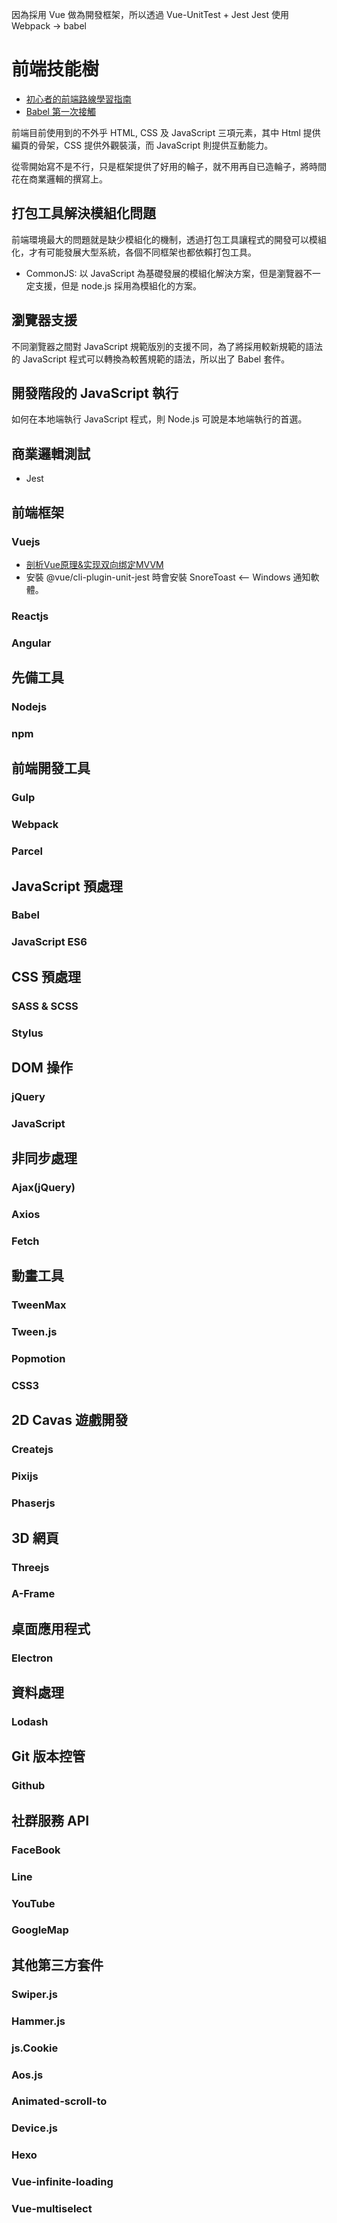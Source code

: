 因為採用 Vue 做為開發框架，所以透過 Vue-UnitTest + Jest 
Jest 使用 Webpack -> babel 

# 前端技能樹
* [初心者的前端路線學習指南](https://medium.com/i-am-mike/%E5%88%9D%E5%BF%83%E8%80%85%E7%9A%84%E5%89%8D%E7%AB%AF%E8%B7%AF%E7%B7%9A%E5%AD%B8%E7%BF%92%E6%8C%87%E5%8D%97-895de088257f)
* [Babel 第一次接觸](https://dwatow.github.io/2018/03-08-babel-cli/)

前端目前使用到的不外乎 HTML, CSS 及 JavaScript 三項元素，其中 Html 提供編頁的骨架，CSS 提供外觀裝潢，而 JavaScript 則提供互動能力。

從零開始寫不是不行，只是框架提供了好用的輪子，就不用再自已造輪子，將時間花在商業邏輯的撰寫上。

## 打包工具解決模組化問題
前端環境最大的問題就是缺少模組化的機制，透過打包工具讓程式的開發可以模組化，才有可能發展大型系統，各個不同框架也都依賴打包工具。

* CommonJS: 以 JavaScript 為基礎發展的模組化解決方案，但是瀏覽器不一定支援，但是 node.js 採用為模組化的方案。

## 瀏覽器支援
不同瀏覽器之間對 JavaScript 規範版別的支援不同，為了將採用較新規範的語法的 JavaScript 程式可以轉換為較舊規範的語法，所以出了 Babel 套件。


## 開發階段的 JavaScript 執行
如何在本地端執行 JavaScript 程式，則 Node.js 可說是本地端執行的首選。

## 商業邏輯測試
* Jest 




## 前端框架

### Vuejs
* [剖析Vue原理&实现双向绑定MVVM](https://segmentfault.com/a/1190000006599500)
* 安裝  @vue/cli-plugin-unit-jest 時會安裝 SnoreToast <-- Windows 通知軟體。
### Reactjs
### Angular

## 先備工具
### Nodejs
### npm 

## 前端開發工具
### Gulp
### Webpack
### Parcel

## JavaScript 預處理
### Babel
### JavaScript ES6

## CSS 預處理
### SASS & SCSS
### Stylus

## DOM 操作
### jQuery
### JavaScript

## 非同步處理
### Ajax(jQuery)
### Axios
### Fetch


## 動畫工具
### TweenMax
### Tween.js
### Popmotion
### CSS3

## 2D Cavas 遊戲開發
### Createjs
### Pixijs
### Phaserjs

## 3D 網頁
### Threejs
### A-Frame

## 桌面應用程式
### Electron

## 資料處理
### Lodash

## Git 版本控管
### Github

## 社群服務 API
### FaceBook 
### Line
### YouTube
### GoogleMap 

## 其他第三方套件
### Swiper.js
### Hammer.js
### js.Cookie
### Aos.js
### Animated-scroll-to
### Device.js
### Hexo
### Vue-infinite-loading
### Vue-multiselect